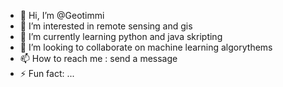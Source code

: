 - 👋 Hi, I’m @Geotimmi
- 👀 I’m interested in remote sensing and gis  
- 🌱 I’m currently learning python and java skripting
- 💞️ I’m looking to collaborate on machine learning algorythems
- 📫 How to reach me : send a message
- ⚡ Fun fact: ...

<!---
Geotimmi/Geotimmi is a ✨ special ✨ repository because its `README.md` (this file) appears on your GitHub profile.
You can click the Preview link to take a look at your changes.
--->
